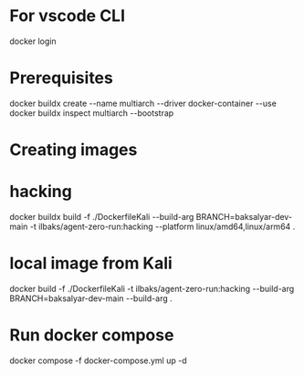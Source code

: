 # For vscode CLI
docker login

# Prerequisites
docker buildx create --name multiarch --driver docker-container --use
docker buildx inspect multiarch --bootstrap

# Creating images
# hacking
docker buildx build -f ./DockerfileKali --build-arg BRANCH=baksalyar-dev-main -t ilbaks/agent-zero-run:hacking --platform linux/amd64,linux/arm64 .

# local image from Kali
docker build -f ./DockerfileKali -t ilbaks/agent-zero-run:hacking --build-arg BRANCH=baksalyar-dev-main --build-arg  .

# Run docker compose
docker compose -f docker-compose.yml up -d
